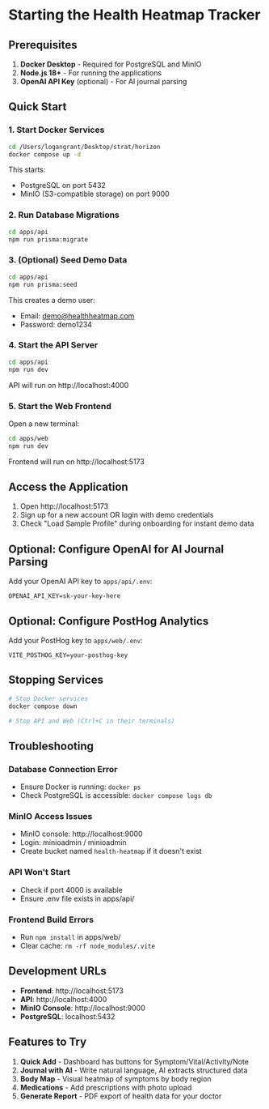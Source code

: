 # Starting the Health Heatmap Tracker

## Prerequisites
1. **Docker Desktop** - Required for PostgreSQL and MinIO
2. **Node.js 18+** - For running the applications
3. **OpenAI API Key** (optional) - For AI journal parsing

## Quick Start

### 1. Start Docker Services
```bash
cd /Users/logangrant/Desktop/strat/horizon
docker compose up -d
```

This starts:
- PostgreSQL on port 5432
- MinIO (S3-compatible storage) on port 9000

### 2. Run Database Migrations
```bash
cd apps/api
npm run prisma:migrate
```

### 3. (Optional) Seed Demo Data
```bash
cd apps/api
npm run prisma:seed
```

This creates a demo user:
- Email: demo@healthheatmap.com
- Password: demo1234

### 4. Start the API Server
```bash
cd apps/api
npm run dev
```

API will run on http://localhost:4000

### 5. Start the Web Frontend
Open a new terminal:
```bash
cd apps/web
npm run dev
```

Frontend will run on http://localhost:5173

## Access the Application

1. Open http://localhost:5173
2. Sign up for a new account OR login with demo credentials
3. Check "Load Sample Profile" during onboarding for instant demo data

## Optional: Configure OpenAI for AI Journal Parsing

Add your OpenAI API key to `apps/api/.env`:
```
OPENAI_API_KEY=sk-your-key-here
```

## Optional: Configure PostHog Analytics

Add your PostHog key to `apps/web/.env`:
```
VITE_POSTHOG_KEY=your-posthog-key
```

## Stopping Services

```bash
# Stop Docker services
docker compose down

# Stop API and Web (Ctrl+C in their terminals)
```

## Troubleshooting

### Database Connection Error
- Ensure Docker is running: `docker ps`
- Check PostgreSQL is accessible: `docker compose logs db`

### MinIO Access Issues
- MinIO console: http://localhost:9000
- Login: minioadmin / minioadmin
- Create bucket named `health-heatmap` if it doesn't exist

### API Won't Start
- Check if port 4000 is available
- Ensure .env file exists in apps/api/

### Frontend Build Errors
- Run `npm install` in apps/web/
- Clear cache: `rm -rf node_modules/.vite`

## Development URLs

- **Frontend**: http://localhost:5173
- **API**: http://localhost:4000
- **MinIO Console**: http://localhost:9000
- **PostgreSQL**: localhost:5432

## Features to Try

1. **Quick Add** - Dashboard has buttons for Symptom/Vital/Activity/Note
2. **Journal with AI** - Write natural language, AI extracts structured data
3. **Body Map** - Visual heatmap of symptoms by body region
4. **Medications** - Add prescriptions with photo upload
5. **Generate Report** - PDF export of health data for your doctor
